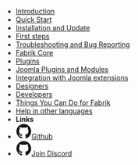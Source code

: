 <!-- markdownlint-disable-next-line first-line-heading -->
- [Introduction](introduction)
- [Quick Start](quick-start)
- [Installation and Update](options.md)
- [First steps](options.md)
- [Troubleshooting and Bug Reporting](options.md)
- [Fabrik Core](options.md)
- [Plugins](options.md)
- [Joomla Plugins and Modules](options.md)
- [Integration with Joomla extensions](options.md)
- [Designers](options.md)
- [Developers](options.md)
- [Things You Can Do for Fabrik](options.md)
- [Help in other languages](options.md)
- **Links**
- [![Github](assets/img/github.svg)Github](https://github.com/joomlahenk/fabrik)
- [![Discord](assets/img/github.svg)Join Discord](https://discord.gg/vFV6VaRH)